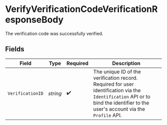 # VerifyVerificationCodeVerificationResponseBody

The verification code was successfully verified.


## Fields

| Field                                                                                                                                                                          | Type                                                                                                                                                                           | Required                                                                                                                                                                       | Description                                                                                                                                                                    |
| ------------------------------------------------------------------------------------------------------------------------------------------------------------------------------ | ------------------------------------------------------------------------------------------------------------------------------------------------------------------------------ | ------------------------------------------------------------------------------------------------------------------------------------------------------------------------------ | ------------------------------------------------------------------------------------------------------------------------------------------------------------------------------ |
| `VerificationID`                                                                                                                                                               | *string*                                                                                                                                                                       | :heavy_check_mark:                                                                                                                                                             | The unique ID of the verification record. Required for user identification via the `Identification` API or to bind the identifier to the user's account via the `Profile` API. |